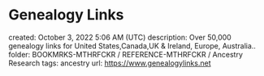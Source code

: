 # Genealogy Links

created: October 3, 2022 5:06 AM (UTC)
description: Over 50,000 genealogy links for United States,Canada,UK & Ireland, Europe, Australia..
folder: BOOKMRKS-MTHRFCKR / REFERENCE-MTHRFCKR / Ancestry Research
tags: ancestry
url: https://www.genealogylinks.net